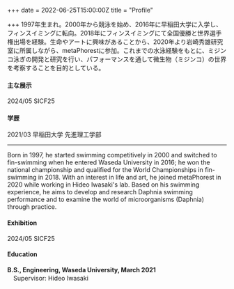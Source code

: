 +++
date = 2022-06-25T15:00:00Z
title = "Profile"

+++
1997年生まれ。2000年から競泳を始め、2016年に早稲田大学に入学し、フィンスイミングに転向。2018年にフィンスイミングにて全国優勝と世界選手権出場を経験。生命やアートに興味があることから、2020年より岩崎秀雄研究室に所属しながら、metaPhorestに参加。これまでの水泳経験をもとに、ミジンコ泳ぎの開発と研究を行い、パフォーマンスを通して微生物（ミジンコ）の世界を考察することを目的としている。

#### 主な展示
2024/05 SICF25

#### 学歴
2021/03 早稲田大学 先進理工学部


---
Born in 1997, he started swimming competitively in 2000 and switched to fin-swimming when he entered Waseda University in 2016; he won the national championship and qualified for the World Championships in fin-swimming in 2018. With an interest in life and art, he joined metaPhorest in 2020 while working in Hideo Iwasaki's lab. Based on his swimming experience, he aims to develop and research Daphnia swimming performance and to examine the world of microorganisms (Daphnia) through practice.

#### Exhibition
2024/05 SICF25

#### Education

**B.S., Engineering, Waseda University, March 2021**  
　Supervisor: Hideo Iwasaki
